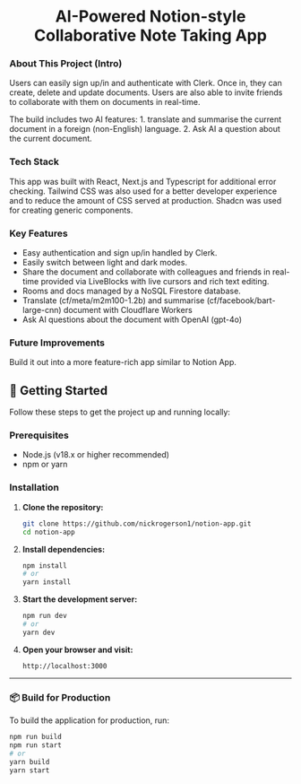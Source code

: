 <h1 align="center">AI-Powered Notion-style Collaborative Note Taking App</h1>

### About This Project (Intro)
Users can easily sign up/in and authenticate with Clerk. Once in, they can create, delete and update documents. Users are also able to invite friends to collaborate with them on documents in real-time. 

The build includes two AI features: 
    1. translate and summarise the current document in a foreign (non-English) language. 
    2. Ask AI a question about the current document.


### Tech Stack
This app was built with React, Next.js and Typescript for additional error checking. Tailwind CSS was also used for a better developer experience and to reduce the amount of CSS served at production. Shadcn was used for creating generic components.

### Key Features
- Easy authentication and sign up/in handled by Clerk.
- Easily switch between light and dark modes.
- Share the document and collaborate with colleagues and friends in real-time provided via LiveBlocks with live cursors and rich text editing.
- Rooms and docs managed by a NoSQL Firestore database.
- Translate (cf/meta/m2m100-1.2b) and summarise (cf/facebook/bart-large-cnn) document with Cloudflare Workers
- Ask AI questions about the document with OpenAI (gpt-4o)

### Future Improvements
Build it out into a more feature-rich app similar to Notion App.


## 🚀 Getting Started

Follow these steps to get the project up and running locally:

### Prerequisites

- Node.js (v18.x or higher recommended)
- npm or yarn

### Installation

1. **Clone the repository:**
    ```bash
    git clone https://github.com/nickrogerson1/notion-app.git
    cd notion-app
    ```

2. **Install dependencies:**
    ```bash
    npm install
    # or
    yarn install
    ```

3. **Start the development server:**
    ```bash
    npm run dev
    # or
    yarn dev
    ```

4. **Open your browser and visit:**
    ```
    http://localhost:3000
    ```

---

### 📦 Build for Production

To build the application for production, run:

```bash
npm run build
npm run start
# or
yarn build
yarn start
